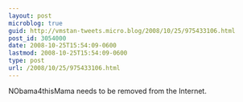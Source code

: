 ```yaml
---
layout: post
microblog: true
guid: http://vmstan-tweets.micro.blog/2008/10/25/975433106.html
post_id: 3054000
date: 2008-10-25T15:54:09-0600
lastmod: 2008-10-25T15:54:09-0600
type: post
url: /2008/10/25/975433106.html
---
```

NObama4thisMama needs to be removed from the Internet.
